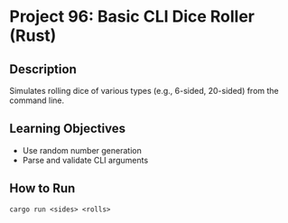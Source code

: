 # Project 96: Basic CLI Dice Roller (Rust)

## Description
Simulates rolling dice of various types (e.g., 6-sided, 20-sided) from the command line.

## Learning Objectives
- Use random number generation
- Parse and validate CLI arguments

## How to Run
```
cargo run <sides> <rolls>
```
